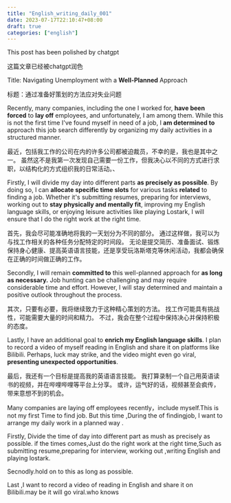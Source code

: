 ```yaml
---
title: "English_writing_daily_001"
date: 2023-07-17T22:10:47+08:00
draft: true
categories: ["english"]
---
```


This post has been polished by chatgpt

这篇文章已经被chatgpt润色



Title: Navigating Unemployment with a **Well-Planned** Approach

标题：通过准备好策划的方法应对失业问题  



Recently, many companies, including the one I worked for, **have been forced** to **lay off** employees, and unfortunately, I am among them. While this is not the first time I've found myself in need of a job, I **am determined to** approach this job search differently by organizing my daily activities in a structured manner.  

最近，包括我工作的公司在内的许多公司都被迫裁员，不幸的是，我也是其中之一。 虽然这不是我第一次发现自己需要一份工作，但我决心以不同的方式进行求职，以结构化的方式组织我的日常活动。、  

Firstly, I will divide my day into different parts **as precisely as possible**. By doing so, I can **allocate specific time slots** for various tasks **related** to finding a job. Whether it's submitting resumes, preparing for interviews, working out to **stay physically and mentally fit**, improving my English language skills, or enjoying leisure activities like playing Lostark, I will ensure that I do the right work at the right time.  

首先，我会尽可能准确地将我的一天划分为不同的部分。 通过这样做，我可以为与找工作相关的各种任务分配特定的时间段。 无论是提交简历、准备面试、锻炼保持身心健康、提高英语语言技能，还是享受玩洛斯塔克等休闲活动，我都会确保在正确的时间做正确的工作。  

Secondly, I will remain **committed to** this well-planned approach for **as long as necessary.** Job hunting can be challenging and may require considerable time and effort. However, I will stay determined and maintain a positive outlook throughout the process.  

其次，只要有必要，我将继续致力于这种精心策划的方法。 找工作可能具有挑战性，可能需要大量的时间和精力。 不过，我会在整个过程中保持决心并保持积极的态度。  

Lastly, I have an additional goal to **enrich my English language skills**. I plan to record a video of myself reading in English and share it on platforms like Bilibili. Perhaps, luck may strike, and the video might even go viral, **presenting unexpected opportunities**.  

最后，我还有一个目标是提高我的英语语言技能。 我打算录制一个自己用英语读书的视频，并在哔哩哔哩等平台上分享。 或许，运气好的话，视频甚至会疯传，带来意想不到的机会。  





Many companies are laying off employees recently，include myself.This is not my first Time to find  job. But this time ,During the of findingjob, I want to arrange my daily work in a planned way .

Firstly, Divide the time of day into different part as mush as precisely as possible.  if the times comes,Just do the right work at the right time,Such as submitting resume,preparing for interview,  working out ,writing English  and   playing lostark.

Secnodly.hold on to this as long as possible.

Last ,I want to record a video of reading in English and share it on Bilibili.may be  it will go viral.who knows







